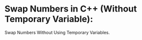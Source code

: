 # Swap Numbers in C++ (Without Temporary Variable):
Swap Numbers Without Using Temporary Variables.
